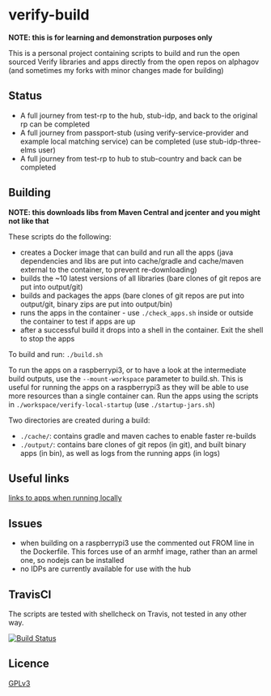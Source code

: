 # verify-build

**NOTE: this is for learning and demonstration purposes only**

This is a personal project containing scripts to build and run the open sourced Verify libraries and apps directly from the open repos on alphagov (and sometimes my forks with minor changes made for building)

## Status

* A full journey from test-rp to the hub, stub-idp, and back to the original rp can be completed
* A full journey from passport-stub (using verify-service-provider and example local matching service) can be completed (use stub-idp-three-elms user)
* A full journey from test-rp to hub to stub-country and back can be completed

## Building

**NOTE: this downloads libs from Maven Central and jcenter and you might not like that**

These scripts do the following:

* creates a Docker image that can build and run all the apps (java dependencies and libs are put into cache/gradle and cache/maven external to the container, to prevent re-downloading)
* builds the ~10 latest versions of all libraries (bare clones of git repos are put into output/git)
* builds and packages the apps (bare clones of git repos are put into output/git, binary zips are put into output/bin)
* runs the apps in the container - use `./check_apps.sh` inside or outside the container to test if apps are up
* after a successful build it drops into a shell in the container.  Exit the shell to stop the apps

To build and run: `./build.sh`

To run the apps on a raspberrypi3, or to have a look at the intermediate build outputs, use the `--mount-workspace` parameter to build.sh.  This is useful for running the apps on a raspberrypi3 as they will be able to use more resources than a single container can.  Run the apps using the scripts in `./workspace/verify-local-startup` (use `./startup-jars.sh`)

Two directories are created during a build:

* `./cache/`: contains gradle and maven caches to enable faster re-builds
* `./output/`: contains bare clones of git repos (in git), and built binary apps (in bin), as well as logs from the running apps (in logs)

## Useful links

[links to apps when running locally](links.html)

## Issues

* when building on a raspberrypi3 use the commented out FROM line in the Dockerfile.  This forces use of an armhf image, rather than an armel one, so nodejs can be installed
* no IDPs are currently available for use with the hub

## TravisCI

The scripts are tested with shellcheck on Travis, not tested in any other way. 

[![Build Status](https://travis-ci.org/willp-bl/verify-build.svg?branch=master)](https://travis-ci.org/willp-bl/verify-build)

## Licence

[GPLv3](LICENSE)
